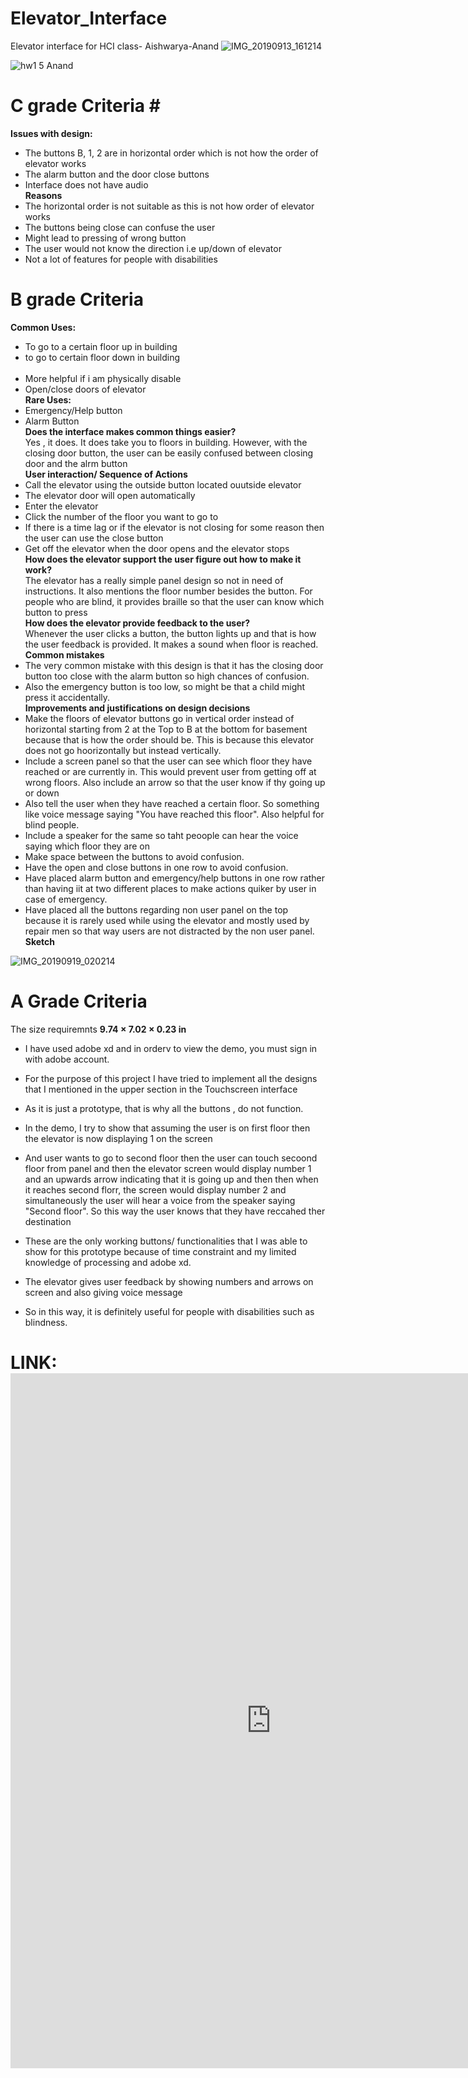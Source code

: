 # Elevator_Interface
Elevator interface for HCI class- Aishwarya-Anand
![IMG_20190913_161214](https://user-images.githubusercontent.com/40208288/65214168-96a27e00-da6e-11e9-8f5c-e56048673b2f.jpg)

![hw1 5 Anand](https://user-images.githubusercontent.com/40208288/65214377-627b8d00-da6f-11e9-8419-724d346a516a.gif)

# C grade Criteria #<br/>
__Issues with design:__<br/>
* The buttons B, 1, 2 are in horizontal order which is not how the order of elevator works<br/>
* The alarm button and the door close buttons<br/>
* Interface does not have audio<br/>
__Reasons__<br/>
* The horizontal order is not suitable as this is not how order of elevator works<br/>
* The buttons being close can confuse the user<br/>
* Might lead to pressing of wrong button<br/>
* The user would not know the direction i.e up/down of elevator<br/>
* Not a lot of features for people with disabilities<br/>
# B grade Criteria<br/>
__Common Uses:__<br/>
* To go to a certain floor up in building<br/>
* to go to certain floor down in building<br/><br/>
* More helpful if i am physically disable<br/>
* Open/close doors of elevator<br/>
__Rare Uses:__<br/>
* Emergency/Help button<br/>
* Alarm Button<br/>
__Does the interface makes common things easier?__<br/>
Yes , it does. It does take you to floors in building. However, with the closing door button, the user can be easily confused between closing door and the alrm button<br/>
__User interaction/ Sequence of Actions__<br/>
* Call the elevator using the outside button located ouutside elevator<br/>
* The elevator door will open automatically<br/>
* Enter the elevator<br/>
* Click the number of the floor you want to go to<br/>
* If there is a time lag or if the elevator is not closing for some reason then the user can use the close button<br/>
* Get off the elevator when the door opens and the elevator stops<br/>
__How does the elevator support the user figure out how to make it work?__<br/>
The  elevator has a really simple panel design so not in need of instructions. It also mentions the floor number besides the button. For people who are blind, it provides braille so that the user  can know which button to press<br/>
__How does the elevator provide feedback to the user?__<br/>
Whenever the user clicks a button, the button lights up and that is how the user feedback is provided. It makes a sound when floor  is reached.<br/>
__Common mistakes__<br/>
* The very common mistake with this design is that it has the closing door button too close with the alarm button so high chances of confusion.<br/>
* Also the emergency button is too low, so might be that a child might press it accidentally. <br/>
__Improvements and justifications on design decisions__
* Make the floors of elevator buttons go in vertical order instead of horizontal starting from 2 at the Top to B at the bottom for basement because that is how the order should be. This is because this elevator does not go hoorizontally but instead vertically.<br/>
* Include a screen panel so that the user can see which floor they have reached or are currently in. This would prevent user from getting off at wrong floors. Also include an arrow so that the user know if thy going up or down<br/>
* Also tell the user when they have reached a certain floor. So something like voice message saying "You have reached this floor". Also helpful for blind people.<br/>
* Include a speaker for the same so taht peoople can hear the voice saying which floor they are on
* Make space between the buttons to avoid confusion.<br/>
* Have the open and close buttons in one row to avoid confusion.<br/>
* Have placed alarm button and emergency/help buttons in one row rather than having iit at two different places to make actions quiker by user in case of emergency.<br/>
* Have placed all the buttons regarding non user panel on the top because it is rarely used while using the elevator and mostly used by repair men so that way users are not distracted by the non user panel.<br/>
__Sketch__

![IMG_20190919_020214](https://user-images.githubusercontent.com/40208288/65221051-c4dd8900-da81-11e9-8735-1df18ee03aec.jpg)

# A Grade Criteria
 The size  requiremnts __9.74 × 7.02 × 0.23 in__
 * I have used adobe xd and in orderv to view the demo, you must sign in with adobe account.
 *  For the purpose of this project I have tried to implement all the designs that I mentioned in the upper section in the Touchscreen    interface
 * As it is  just a prototype, that is why all the buttons , do not function.
 * In the demo, I try to show that assuming the user is on first floor then the elevator is now displaying 1 on the screen
 * And user wants to go to second floor then the user can touch secoond floor from panel and then the elevator screen would display number 1 and an upwards arrow  indicating that it is going up and then then when it reaches second florr, the screen would  display number 2 and simultaneously the user will hear a voice from the speaker saying "Second floor". So this way the user knows that they have  reccahed ther destination
 * These are the only working buttons/ functionalities that I was able to show for this prototype because of time constraint and my limited knowledge of processing and adobe xd.
 
 * The elevator gives user feedback by showing numbers and arrows on screen and also giving voice message
 * So in this way, it is definitely useful for people with disabilities such as blindness.
 
 # LINK: <iframe width="834" height="1112" src="https://xd.adobe.com/embed/3016b18d-aa6d-4a97-5e95-13872ac53a53-4627/?fullscreen" frameborder="0" allowfullscreen></iframe>
 
 


